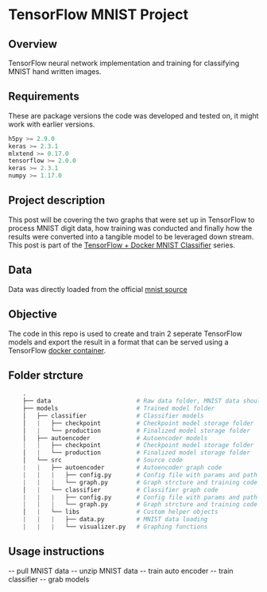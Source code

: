 # TensorFlow MNIST Project

## Overview
TensorFlow neural network implementation and training for classifying MNIST hand written images.

## Requirements
These are package versions the code was developed and tested on, it might work with earlier versions.
```python
h5py >= 2.9.0
keras >= 2.3.1
mlxtend >= 0.17.0
tensorflow >= 2.0.0
keras >= 2.3.1
numpy >= 1.17.0
```

## Project description
This post will be covering the two graphs that were set up in TensorFlow to process MNIST digit data, how training was conducted and finally how the results were converted into a tangible model to be leveraged down stream. This post is part of the [TensorFlow + Docker MNIST Classifier](http://theappliedarchitect.com/tensorflow-docker-mnist-classifier-project/) series.

## Data
Data was directly loaded from the official [mnist source](http://yann.lecun.com/exdb/mnist/)

## Objective
The code in this repo is used to create and train 2 seperate TensorFlow models and export the result in a format that can be served using a TensorFlow [docker container](https://www.tensorflow.org/tfx/serving/docker).

## Folder strcture
```python    
    .
    ├── data                        # Raw data folder, MNIST data should be extracted here
    ├── models                      # Trained model folder
    │   ├── classifier              # Classifier models
    │   |   ├── checkpoint          # Checkpoint model storage folder
    │   |   └── production          # Finalized model storage folder
    │   ├── autoencoder             # Autoencoder models
    |   |   ├── checkpoint          # Checkpoint model storage folder
    │   |   └── production          # Finalized model storage folder
    │   └── src                     # Source code
    |   |   ├── autoencoder         # Autoencoder graph code
    |   |   |   ├── config.py       # Config file with params and path info
    |   |   |   └── graph.py        # Graph strcture and training code
    │   |   └── classifier          # Classifier graph code
    |   |   |   ├── config.py       # Config file with params and path info
    |   |   |   └── graph.py        # Graph strcture and training code
    │   |   └── libs                # Custom helper objects
    |   |   |   ├── data.py         # MNIST data loading 
    |   |   |   └── visualizer.py   # Graphing functions
```

## Usage instructions
-- pull MNIST data
-- unzip MNIST data
-- train auto encoder
-- train classifier
-- grab models

